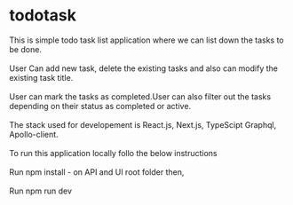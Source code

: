 # todotask
This is simple todo task list application where we can list down the tasks to be done.<br /><br />
User Can add new task, delete the existing tasks and also can modify the existing task title.<br /><br />
User can mark the tasks as completed.User can also filter out the tasks depending on their status as completed or active.<br /><br />
The stack used for developement is React.js, Next.js, TypeScipt Graphql, Apollo-client.<br /> <br />
To run this application locally follo the below instructions <br /><br />
Run npm install - on API and UI root folder then,<br /><br />
Run npm run dev 

